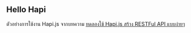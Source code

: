 ## Hello Hapi

ตัวอย่างการใช้งาน Hapi.js จากบทความ [ทดลองใช้ Hapi.js สร้าง RESTFul API แบบง่ายๆ](http://devahoy.com/2015/02/create-restful-api-with-hapi-js/)